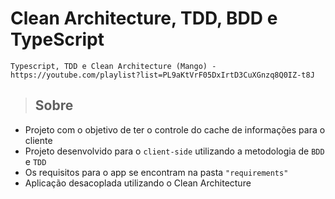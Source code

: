 # Clean Architecture, TDD, BDD e TypeScript

```
Typescript, TDD e Clean Architecture (Mango) - https://youtube.com/playlist?list=PL9aKtVrF05DxIrtD3CuXGnzq8Q0IZ-t8J
```
> ## Sobre

- Projeto com o objetivo de ter o controle do cache de informações para o cliente
- Projeto desenvolvido para o `client-side` utilizando a metodologia de `BDD` e `TDD` 
- Os requisitos para o app se encontram na pasta `"requirements"`
- Aplicação desacoplada utilizando o Clean Architecture
